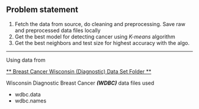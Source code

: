 ## Problem statement

1. Fetch the data from source, do cleaning and preprocessing. Save raw and preprocessed data files locally
2. Get the best model for detecting cancer using *K-means* algorithm
3. Get the best neighbors and test size for highest accuracy with the algo.

---

Using data from

[** Breast Cancer Wisconsin (Diagnostic) Data Set Folder **](https://archive.ics.uci.edu/ml/machine-learning-databases/breast-cancer-wisconsin/ "Folder Link")

Wisconsin Diagnostic Breast Cancer ***(WDBC)*** data files used
- wdbc.data
- wdbc.names
